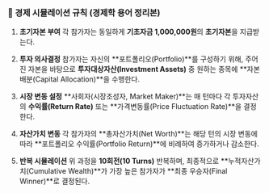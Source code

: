 ### 🏦 경제 시뮬레이션 규칙 (경제학 용어 정리본)

1. **초기자본 부여**
   각 참가자는 동일하게 **기초자금 1,000,000원**의 **초기자본**을 지급받는다.

2. **투자 의사결정**
   참가자는 자신의 **포트폴리오(Portfolio)**를 구성하기 위해, 주어진 자본을 바탕으로 **투자대상자산(Investment Assets)** 중 원하는 종목에 **자본배분(Capital Allocation)**을 수행한다.

3. **시장 변동 설정**
   **사회자(시장조성자, Market Maker)**는 매 턴마다 각 투자자산의 **수익률(Return Rate)** 또는 **가격변동률(Price Fluctuation Rate)**을 결정한다.

4. **자산가치 변동**
   각 참가자의 **총자산가치(Net Worth)**는 해당 턴의 시장 변동에 따라 **포트폴리오 수익률(Portfolio Return)**에 비례하여 증가하거나 감소한다.

5. **반복 시뮬레이션**
   위 과정을 **10회전(10 Turns)** 반복하며, 최종적으로 **누적자산가치(Cumulative Wealth)**가 가장 높은 참가자가 **최종 우승자(Final Winner)**로 결정된다.

